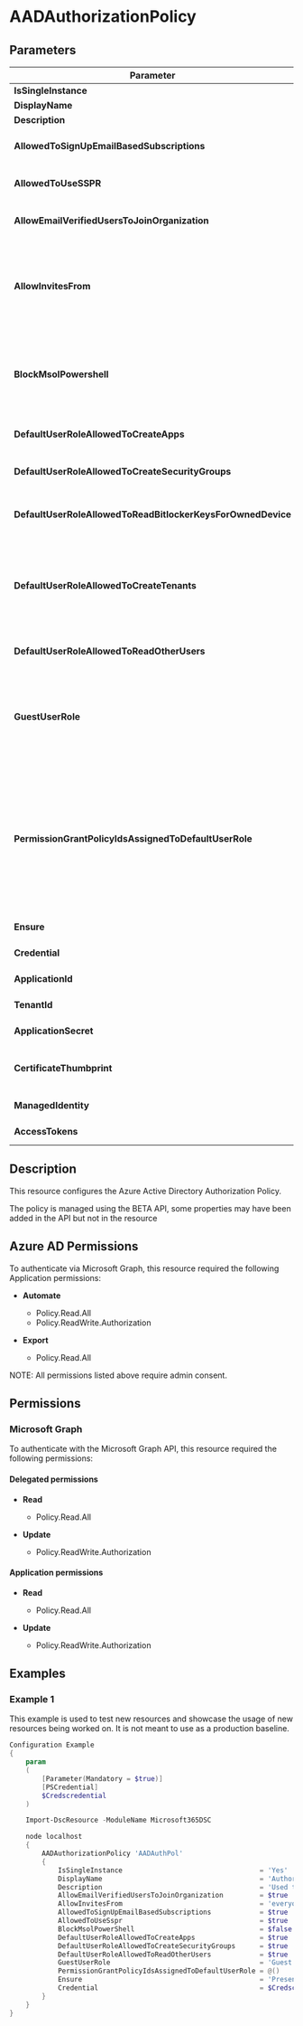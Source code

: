 ﻿# AADAuthorizationPolicy

## Parameters

| Parameter | Attribute | DataType | Description | Allowed Values |
| --- | --- | --- | --- | --- |
| **IsSingleInstance** | Key | String | Only valid value is 'Yes'. | `Yes` |
| **DisplayName** | Write | String | Display name for this policy. | |
| **Description** | Write | String | Description of this policy. | |
| **AllowedToSignUpEmailBasedSubscriptions** | Write | Boolean | Boolean Indicates whether users can sign up for email based subscriptions. | |
| **AllowedToUseSSPR** | Write | Boolean | Boolean Indicates whether the Self-Serve Password Reset feature can be used by users on the tenant. | |
| **AllowEmailVerifiedUsersToJoinOrganization** | Write | Boolean | Boolean Indicates whether a user can join the tenant by email validation. | |
| **AllowInvitesFrom** | Write | String | Indicates who can invite external users to the organization. Possible values are: None, AdminsAndGuestInviters, AdminsGuestInvitersAndAllMembers, Everyone. Everyone is the default setting for all cloud environments except US Government. | `None`, `AdminsAndGuestInviters`, `AdminsGuestInvitersAndAllMembers`, `Everyone` |
| **BlockMsolPowershell** | Write | Boolean | Boolean To disable the use of MSOL PowerShell, set this property to true. This will also disable user-based access to the legacy service endpoint used by MSOL PowerShell. This does not affect Azure AD Connect or Microsoft Graph. | |
| **DefaultUserRoleAllowedToCreateApps** | Write | Boolean | Boolean Indicates whether the default user role can create applications. | |
| **DefaultUserRoleAllowedToCreateSecurityGroups** | Write | Boolean | Boolean Indicates whether the default user role can create security groups. | |
| **DefaultUserRoleAllowedToReadBitlockerKeysForOwnedDevice** | Write | Boolean | Indicates whether the registered owners of a device can read their own BitLocker recovery keys with default user role. | |
| **DefaultUserRoleAllowedToCreateTenants** | Write | Boolean | Indicates whether the default user role can create tenants. This setting corresponds to the Restrict non-admin users from creating tenants setting in the User settings menu in the Azure portal. When this setting is false, users assigned the Tenant Creator role can still create tenants. | |
| **DefaultUserRoleAllowedToReadOtherUsers** | Write | Boolean | Boolean Indicates whether the default user role can read other users. | |
| **GuestUserRole** | Write | String | The role that should be granted to guest users. Refer to List unifiedRoleDefinitions to find the list of available role templates. Only supported roles today are User, Guest User, and Restricted Guest User (2af84b1e-32c8-42b7-82bc-daa82404023b). | `Guest`, `RestrictedGuest`, `User` |
| **PermissionGrantPolicyIdsAssignedToDefaultUserRole** | Write | StringArray[] | String collection Indicates if user consent to apps is allowed, and if it is, which permission to grant consent and which app consent policy (permissionGrantPolicy) govern the permission for users to grant consent. Value should be in the format managePermissionGrantsForSelf.{id}, where {id} is the id of a built-in or custom app consent policy. An empty list indicates user consent to apps is disabled. | |
| **Ensure** | Write | String | Specify that the Azure Authorization Policy should exist. | `Present` |
| **Credential** | Write | PSCredential | Credentials for the Microsoft Graph delegated permissions. | |
| **ApplicationId** | Write | String | Id of the Azure Active Directory application to authenticate with. | |
| **TenantId** | Write | String | Id of the Azure Active Directory tenant used for authentication. | |
| **ApplicationSecret** | Write | PSCredential | Secret of the Azure Active Directory application to authenticate with. | |
| **CertificateThumbprint** | Write | String | Thumbprint of the Azure Active Directory application's authentication certificate to use for authentication. | |
| **ManagedIdentity** | Write | Boolean | Managed ID being used for authentication. | |
| **AccessTokens** | Write | StringArray[] | Access token used for authentication. | |

## Description

This resource configures the Azure Active Directory Authorization Policy.

The policy is managed using the BETA API, some properties may have been added in the API but not in the resource

## Azure AD Permissions

To authenticate via Microsoft Graph, this resource required the following Application permissions:

* **Automate**
  * Policy.Read.All
  * Policy.ReadWrite.Authorization

* **Export**
  * Policy.Read.All

NOTE: All permissions listed above require admin consent.

## Permissions

### Microsoft Graph

To authenticate with the Microsoft Graph API, this resource required the following permissions:

#### Delegated permissions

- **Read**

    - Policy.Read.All

- **Update**

    - Policy.ReadWrite.Authorization

#### Application permissions

- **Read**

    - Policy.Read.All

- **Update**

    - Policy.ReadWrite.Authorization

## Examples

### Example 1

This example is used to test new resources and showcase the usage of new resources being worked on.
It is not meant to use as a production baseline.

```powershell
Configuration Example
{
    param
    (
        [Parameter(Mandatory = $true)]
        [PSCredential]
        $Credscredential
    )

    Import-DscResource -ModuleName Microsoft365DSC

    node localhost
    {
        AADAuthorizationPolicy 'AADAuthPol'
        {
            IsSingleInstance                                  = 'Yes'
            DisplayName                                       = 'Authorization Policy'
            Description                                       = 'Used to manage authorization related settings across the company.'
            AllowEmailVerifiedUsersToJoinOrganization         = $true
            AllowInvitesFrom                                  = 'everyone'
            AllowedToSignUpEmailBasedSubscriptions            = $true
            AllowedToUseSspr                                  = $true
            BlockMsolPowerShell                               = $false
            DefaultUserRoleAllowedToCreateApps                = $true
            DefaultUserRoleAllowedToCreateSecurityGroups      = $true
            DefaultUserRoleAllowedToReadOtherUsers            = $true
            GuestUserRole                                     = 'Guest'
            PermissionGrantPolicyIdsAssignedToDefaultUserRole = @()
            Ensure                                            = 'Present'
            Credential                                        = $Credscredential
        }
    }
}
```

